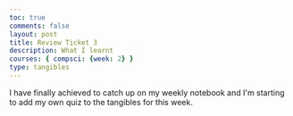 ```yaml
---
toc: true
comments: false
layout: post
title: Review Ticket 3
description: What I learnt
courses: { compsci: {week: 2} }
type: tangibles
---
```


<p>I have finally achieved to catch up on my weekly notebook and I'm starting to add my own quiz to the tangibles for this week.</p>
